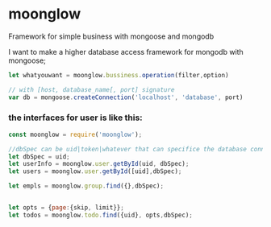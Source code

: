 # moonglow
Framework for simple business with mongoose and mongodb

I want to make a higher database access framework for mongodb with mongoose;
```js
let whatyouwant = moonglow.bussiness.operation(filter,option)

// with [host, database_name[, port] signature
var db = mongoose.createConnection('localhost', 'database', port)
```

### the interfaces for user is like this:

```js
const moonglow = require('moonglow');

//dbSpec can be uid|token|whatever that can specifice the database connection for the business.
let dbSpec = uid;
let userInfo = moonglow.user.getById(uid, dbSpec);
let users = moonglow.user.getById([uid],dbSpec);

let empls = moonglow.group.find({},dbSpec);


let opts = {page:{skip, limit}};
let todos = moonglow.todo.find({uid}, opts,dbSpec);

```
